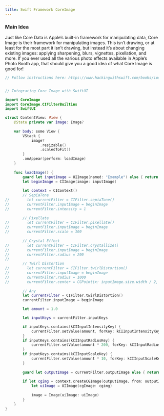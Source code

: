 ```yaml
---
title: Swift Framework CoreImage
---
```


### Main Idea
Just like Core Data is Apple’s built-in framework for manipulating data, Core Image is their framework for manipulating images. This isn’t drawing, or at least for the most part it isn’t drawing, but instead it’s about changing existing images: applying sharpening, blurs, vignettes, pixellation, and more. If you ever used all the various photo effects available in Apple’s Photo Booth app, that should give you a good idea of what Core Image is good for!


```swift
// Follow instructions here: https://www.hackingwithswift.com/books/ios-swiftui/integrating-core-image-with-swiftui


// Integrating Core Image with SwiftUI

import CoreImage
import CoreImage.CIFilterBuiltins
import SwiftUI

struct ContentView: View {
    @State private var image: Image?
    
    var body: some View {
        VStack {
            image?
                .resizable()
                .scaledToFit()
        }
        .onAppear(perform: loadImage)
    }
    
    func loadImage() {
        guard let inputImage = UIImage(named: "Example") else { return }
        let beginImage = CIImage(image: inputImage)
        
        let context = CIContext()
        // SepiaTone
//        let currentFilter = CIFilter.sepiaTone()
//        currentFilter.inputImage = beginImage
//        currentFilter.intensity = 1
        
        // Pixellate
//        let currentFilter = CIFilter.pixellate()
//        currentFilter.inputImage = beginImage
//        currentFilter.scale = 100
        
        // Crystal Effect
//        let currentFilter = CIFilter.crystallize()
//        currentFilter.inputImage = beginImage
//        currentFilter.radius = 200
//
        // Twirl Distortion
//        let currentFilter = CIFilter.twirlDistortion()
//        currentFilter.inputImage = beginImage
//        currentFilter.radius = 1000
//        currentFilter.center = CGPoint(x: inputImage.size.width / 2, y: inputImage.size.height / 2)
        
        // Any
        let currentFilter = CIFilter.twirlDistortion()
        currentFilter.inputImage = beginImage

        let amount = 1.0

        let inputKeys = currentFilter.inputKeys

        if inputKeys.contains(kCIInputIntensityKey) {
            currentFilter.setValue(amount, forKey: kCIInputIntensityKey)
        }
        if inputKeys.contains(kCIInputRadiusKey) {
            currentFilter.setValue(amount * 200, forKey: kCIInputRadiusKey)
        }
        if inputKeys.contains(kCIInputScaleKey) {
            currentFilter.setValue(amount * 10, forKey: kCIInputScaleKey)
        }
        
        guard let outputImage = currentFilter.outputImage else { return }
        
        if let cgimg = context.createCGImage(outputImage, from: outputImage.extent) {
            let uiImage = UIImage(cgImage: cgimg)
            
            image = Image(uiImage: uiImage)
        }
    }
}
```
